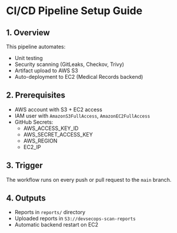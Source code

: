 # CI/CD Pipeline Setup Guide

## 1. Overview
This pipeline automates:
- Unit testing
- Security scanning (GitLeaks, Checkov, Trivy)
- Artifact upload to AWS S3
- Auto-deployment to EC2 (Medical Records backend)

## 2. Prerequisites
- AWS account with S3 + EC2 access
- IAM user with `AmazonS3FullAccess`, `AmazonEC2FullAccess`
- GitHub Secrets:
  - AWS_ACCESS_KEY_ID
  - AWS_SECRET_ACCESS_KEY
  - AWS_REGION
  - EC2_IP

## 3. Trigger
The workflow runs on every push or pull request to the `main` branch.

## 4. Outputs
- Reports in `reports/` directory
- Uploaded reports in `S3://devsecops-scan-reports`
- Automatic backend restart on EC2
